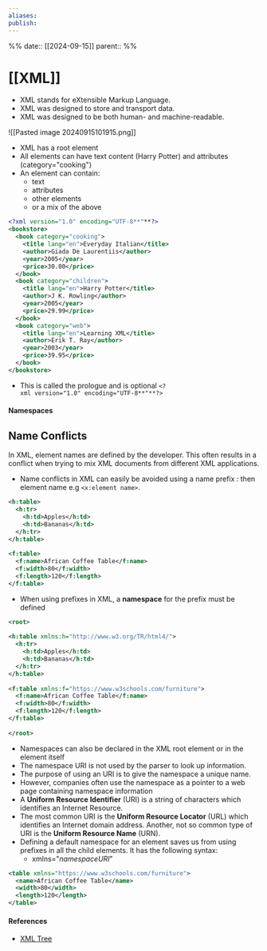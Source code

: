 ```yaml
---
aliases: 
publish: 
---
```

%%
date:: [[2024-09-15]]
parent:: 
%%
# [[XML]]

- XML stands for eXtensible Markup Language.
- XML was designed to store and transport data.
- XML was designed to be both human- and machine-readable.

![[Pasted image 20240915101915.png]]

- XML has a root element
- All elements can have text content (Harry Potter) and attributes (category="cooking")
- An element can contain:
	- text
	- attributes
	- other elements
	- or a mix of the above

```xml
<?xml version="1.0" encoding="UTF-8**"**?>  
<bookstore>  
  <book category="cooking">  
    <title lang="en">Everyday Italian</title>  
    <author>Giada De Laurentiis</author>  
    <year>2005</year>  
    <price>30.00</price>  
  </book>  
  <book category="children">  
    <title lang="en">Harry Potter</title>  
    <author>J K. Rowling</author>  
    <year>2005</year>  
    <price>29.99</price>  
  </book>  
  <book category="web">  
    <title lang="en">Learning XML</title>  
    <author>Erik T. Ray</author>  
    <year>2003</year>  
    <price>39.95</price>  
  </book>  
</bookstore>
```

- This is called the prologue and is optional `<?xml version="1.0" encoding="UTF-8**"**?>` 

#### Namespaces

## Name Conflicts

In XML, element names are defined by the developer. This often results in a conflict when trying to mix XML documents from different XML applications.
- Name conflicts in XML can easily be avoided using a name prefix : then element name e.g `<x:element name>`.
```xml
<h:table>  
  <h:tr>  
    <h:td>Apples</h:td>  
    <h:td>Bananas</h:td>  
  </h:tr>  
</h:table>  
  
<f:table>  
  <f:name>African Coffee Table</f:name>  
  <f:width>80</f:width>  
  <f:length>120</f:length>  
</f:table>
```
- When using prefixes in XML, a **namespace** for the prefix must be defined
```xml
<root>  
  
<h:table xmlns:h="http://www.w3.org/TR/html4/">  
  <h:tr>  
    <h:td>Apples</h:td>  
    <h:td>Bananas</h:td>  
  </h:tr>  
</h:table>  
  
<f:table xmlns:f="https://www.w3schools.com/furniture">  
  <f:name>African Coffee Table</f:name>  
  <f:width>80</f:width>  
  <f:length>120</f:length>  
</f:table>  
  
</root>
```
- Namespaces can also be declared in the XML root element or in the element itself
- The namespace URI is not used by the parser to look up information.
- The purpose of using an URI is to give the namespace a unique name.
- However, companies often use the namespace as a pointer to a web page containing namespace information
- A **Uniform Resource Identifier** (URI) is a string of characters which identifies an Internet Resource.
- The most common URI is the **Uniform Resource Locator** (URL) which identifies an Internet domain address. Another, not so common type of URI is the **Uniform Resource Name** (URN).
- Defining a default namespace for an element saves us from using prefixes in all the child elements. It has the following syntax:
	- xmlns="_namespaceURI_"
```xml
<table xmlns="https://www.w3schools.com/furniture">  
  <name>African Coffee Table</name>  
  <width>80</width>  
  <length>120</length>  
</table>
```

#### References
- [XML Tree](https://www.w3schools.com/xml/xml_tree.asp)